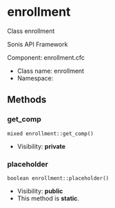 enrollment
===============

Class enrollment

Sonis API Framework

Component: enrollment.cfc


* Class name: enrollment
* Namespace: 







Methods
-------


### get_comp

    mixed enrollment::get_comp()





* Visibility: **private**




### placeholder

    boolean enrollment::placeholder()





* Visibility: **public**
* This method is **static**.



